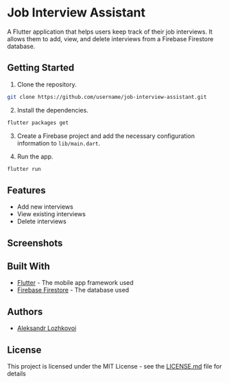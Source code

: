 # Job Interview Assistant

A Flutter application that helps users keep track of their job interviews. It allows them to add, view, and delete interviews from a Firebase Firestore database.

## Getting Started

1. Clone the repository.

```sh
git clone https://github.com/username/job-interview-assistant.git
```

2. Install the dependencies.

```sh
flutter packages get
```

3. Create a Firebase project and add the necessary configuration information to `lib/main.dart`.

4. Run the app.

```sh
flutter run
```

## Features
- Add new interviews
- View existing interviews
- Delete interviews

## Screenshots


## Built With
- [Flutter](https://flutter.dev/) - The mobile app framework used
- [Firebase Firestore](https://firebase.google.com/docs/firestore) - The database used

## Authors
- [Aleksandr Lozhkovoi](https://github.com/Wreos)

## License
This project is licensed under the MIT License - see the [LICENSE.md](LICENSE.md) file for details
